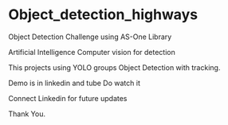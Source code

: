 # Object_detection_highways

Object Detection Challenge using AS-One Library

Artificial Intelligence Computer vision for detection

This projects using YOLO groups Object Detection with tracking.

Demo is in linkedin and tube Do watch it

Connect Linkedin for future updates

Thank You.
